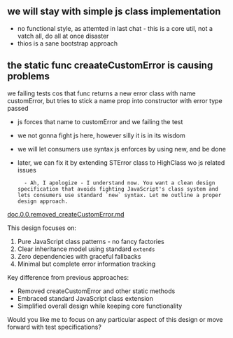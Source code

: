 ## we will stay with simple js class implementation
- no functional style, as attemted in last chat - this is a core util, not a vatch all, do all at once disaster
- thios is a sane bootstrap approach

## the static func creaateCustomError is causing problems
we failing tests cos that func returns a new error class with name customError, but tries to stick a name prop
into constructor with error type passed
- js forces that name to customError and we failing the test
- we not gonna fight js here, however silly it is in its wisdom
- we will let consumers use syntax js enforces by using new, and be done
- later, we can fix it by extending STError class to HighClass wo js related issues

        - Ah, I apologize - I understand now. You want a clean design specification that avoids fighting JavaScript's class system and lets consumers use standard `new` syntax. Let me outline a proper design approach.

[doc.0.0.removed_createCustomError.md](doc.0.0.removed_createCustomError.md)

This design focuses on:
1. Pure JavaScript class patterns - no fancy factories
2. Clear inheritance model using standard `extends`
3. Zero dependencies with graceful fallbacks
4. Minimal but complete error information tracking

Key difference from previous approaches:
- Removed createCustomError and other static methods
- Embraced standard JavaScript class extension
- Simplified overall design while keeping core functionality

Would you like me to focus on any particular aspect of this design or move forward with test specifications?